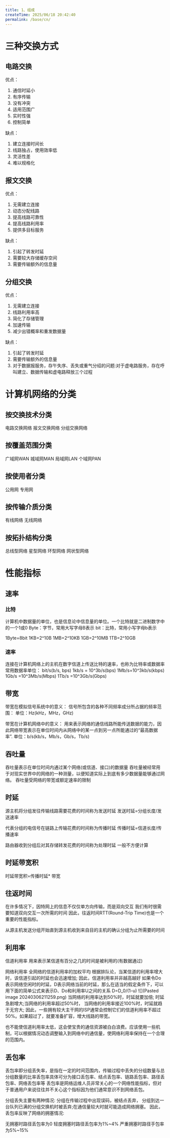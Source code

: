 ```yaml
---
title: 1、组成
createTime: 2025/06/18 20:42:40
permalink: /base/cn/
---
```

# 三种交换方式
## 电路交换
优点：
1. 通信时延小
2. 有序传输
3. 没有冲突
4. 适用范围广
5. 实时性强
6. 控制简单

缺点：
1. 建立连接时间长
2. 线路独占，使用效率低
3. 灵活性差
4. 难以规格化
## 报文交换
优点：
1. 无需建立连接
2. 动态分配线路
3. 提高线路可靠性
4. 提高线路利用率
5. 提供多目标服务

缺点：
1. 引起了转发时延
2. 需要较大存储缓存空间
3. 需要传输额外的信息量

## 分组交换

优点：
1. 无需建立连接
2. 线路利用率高
3. 简化了存储管理
4. 加速传输
5. 减少出错概率和重发数据量

缺点：
1. 引起了转发时延
2. 需要传输额外的信息量
3. 对于数据报服务，存午失序、丢失或重气分绍的问题:对于虚电路服务，存在呼叫建立、数据传输和虚电路释放三个过程

# 计算机网络的分类

## 按交换技术分类
电路交换网络
报文交换网络
分组交换网络

## 按覆盖范围分类
广域网WAN
城域网MAN
局域网LAN
个域网PAN

## 按使用者分类
公用网
专用网

## 按传输介质分类
有线网络
无线网络

## 按拓扑结构分类
总线型网络
星型网络
环型网络
网状型网络

# 性能指标

## 速率
### 比特
计算机中数据量的单位，也是信息论中信息量的单位。一个比特就是二进制数字中的一个1或0
Byte：字节，常用大写字母B表示
bit：比特，常用小写字母b表示

1Byte=8bit
1KB=2^10B
1MB=2^10KB
1GB=2^10MB
1TB=2^10GB

### 速率
连接在计算机网络上的主机在数字信道上传送比特的速率，也称为比特率或数据率
常用数据率单位：
bit/s(b/s, bps)
1kb/s = 10^3b/s(bps)
1Mb/s=10^3kb/s(kbps)
1Gb/s =10^3Mb/s(Mbps)
1Tb/s =10^3Gb/s(Gbps)

## 带宽

带宽在模拟信号系统中的意义：
信号所包含的各种不同频率成分所占据的频率范围：
单位：Hz(kHz，MHz，GHz)

带宽在计算机网络中的意义：
用来表示网络的通信线路所能传送数据的能力，因此网络带宽表示在单位时间内从网络中的某一点到另一点所能通过的“最高数据率”.
单位：b/s(kb/s，Mb/s，Gb/s，Tb/s)
## 吞吐量
吞吐量表示在单位时间内通过某个网络(或信道、接口)的数据量
吞吐量被经常用于对现实世界中的网络的一种测量，以便知道实际上到底有多少数据量能够通过网络。
吞吐量受网络的带宽或额定速率的限制

## 时延
源主机将分组发往传输线路需要花费的时间称为发送时延
发送时延=分组长度/发送速率

代表分组的电信号在链路上传输花费的时间称为传播时延
传播时延=信道长度/传播速率

路由器收到分组后对其存储转发花费的时间称为处理时延
一般不方便计算

## 时延带宽积
时延带宽积=传播时延* 带宽

## 往返时间
在许多情况下，因特网上的信息不仅仅单方向传输，而是双向交互
我们有时很需要知道双向交互一次所需的时间
因此，往返时间RTT(Round-Trip Time)也是一个重要的性能指标。

从源主机发送分组开始直到源主机收到来自目的主机的确认分组为止所需要的时间

## 利用率
信道利用率
用来表示某信道有百分之几的时间是被利用的(有数据通过)

网络利用率
全网络的信道利用率的加权平均
根据排队论，当某信道的利用率增大时，该信道引起的时延也会迅速增加;
因此，信道利用率并非越高越好
如果令Do表示网络空闲时的时延，D表示网络当前的时延，那么在适当的假定条件下，可以用下面的简单公式来表示D、Do和利用率U之间的关系
D=D_0/(1-u)
![](Pasted image 20240306211259.png)
当网络的利用率达到50%时，时延就要加倍;
时延急剧增大;当网络的利用率超过50%时，
当网络的利用率接近100%时，时延就趋于无穷大;
因此，一些拥有较大主干网的ISP通常会控制它们的信道利用率不超过50%。如果超过了，就要准备扩容，增大线路的带宽。

也不能使信道利用率太低，这会使宝贵的通信资源被白白浪费。应该使用一些机制，可以根据情况动态调整输入到网络中的通信量，使网络利用率保持在一个合理的范围内。
## 丢包率

丢包率即分组丢失率，是指在一定的时间范围内，传输过程中丢失的分组数量与总分组数量的比率丢包率具体可分为接口丢包率、结点丢包率、链路丢包率、路径丢包率、网络丢包率等
丢包率是网络运维人员非常关心的一个网络性能指标，但对于普通用户来说往往并不关心这个指标因为他们通常意识不到网络丢包。

分组丢失主要有两种情况:
	分组在传输过程中出现误码，被结点丢弃，
	分组到达一台队列已满的分组交换机时被丢弃;在通信量较大时就可能造成网络拥塞。
因此，丢包率反映了网络的拥塞情况:


无拥塞时路径丢包率为0
轻度拥塞时路径丢包率为1%~4%
严重拥塞时路径手包率为5%~15%
